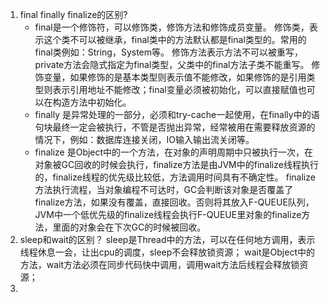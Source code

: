 1. final finally finalize的区别?
   * final是一个修饰符，可以修饰类，修饰方法和修饰成员变量。
     修饰类，表示这个类不可以被继承，final类中的方法默认都是final类型的。常用的final类例如：String，System等。
     修饰方法表示方法不可以被重写，private方法会隐式指定为final类型，父类中的final方法子类不能重写。
     修饰变量，如果修饰的是基本类型则表示值不能修改，如果修饰的是引用类型则表示引用地址不能修改；final变量必须被初始化，可以直接赋值也可以在构造方法中初始化。
   * finally 是异常处理的一部分，必须和try-cache一起使用，在finally中的语句块最终一定会被执行，不管是否抛出异常，经常被用在需要释放资源的情况下，例如：数据库连接关闭，IO输入输出流关闭等。
   * finalize 是Object中的一个方法，在对象的声明周期中只被执行一次，在对象被GC回收的时候会执行，finalize方法是由JVM中的finalize线程执行的，finalize线程的优先级比较低，方法调用时间具有不确定性。
     finalize方法执行流程，当对象编程不可达时，GC会判断该对象是否覆盖了finalize方法，如果没有覆盖，直接回收。否则将其放入F-QUEUE队列，JVM中一个低优先级的finalize线程会执行F-QUEUE里对象的finalize方法，里面的对象会在下次GC的时候被回收。
2. sleep和wait的区别？
   sleep是Thread中的方法，可以在任何地方调用，表示线程休息一会，让出cpu的调度，sleep不会释放锁资源；
   wait是Object中的方法，wait方法必须在同步代码快中调用，调用wait方法后线程会释放锁资源；
3. 